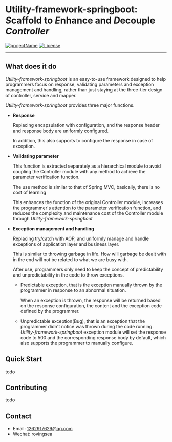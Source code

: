 
# Utility-framework-springboot: *S*caffold to *E*nhance and *D*ecouple _Controller_
[![projectName](https://img.shields.io/badge/Utilityframework-Springboot-brightgreen)](https://github.com/RovingSea/utility-framework-springboot)
[![License](https://img.shields.io/badge/license-Apache%202-4EB1BA.svg)](https://www.apache.org/licenses/LICENSE-2.0.html)

-------

## What does it do

_Utility-framework-springboot_ is an easy-to-use framework 
designed to help programmers focus on response, validating
parameters and exception management and handling, 
rather than just staying at the three-tier design of 
controller, service and mapper.

_Utility-framework-springboot_ provides three major functions.

* **Response**

  Replacing encapsulation with configuration, and the response
  header and response body are uniformly configured.

  In addition, this also supports to configure the response
  in case of exception.

* **Validating parameter**

  This function is extracted separately as a hierarchical module
  to avoid coupling the Controller module with any method to achieve
  the parameter verification function.

  The use method is similar to that of Spring MVC,
  basically, there is no cost of learning

  This enhances the function of the original Controller module,
  increases the programmer's attention to the parameter verification
  function, and reduces the complexity and maintenance cost of the
  Controller module through _Utility-framework-springboot_

* **Exception management and handling**

  Replacing try/catch with AOP, and uniformly manage and handle
  exceptions of application layer and business layer.

  This is similar to throwing garbage in life.
  How will garbage be dealt with in the end will not be related 
  to what we are busy with.

  After use, programmers only need to keep the concept of predictability
  and unpredictability in the code to throw exceptions.

  * Predictable exception, that is the exception manually thrown by
    the programmer in response to an abnormal situation. 

    When an exception is thrown, the response will be returned based on
    the response configuration, the content and the exception code defined
    by the programmer.

  * Unpredictable exception(Bug), that is an exception that the programmer
    didn't notice was thrown during the code running.
    _Utility-framework-springboot_ exception module will set
    the response code to 500 and the corresponding response body by default, 
    which also supports the programmer to manually configure.


## Quick Start
  todo

## Contributing
  todo

## Contact

* Email: 1262917629@qq.com
* Wechat: rovingsea
